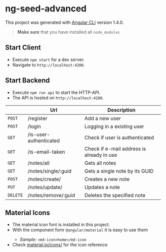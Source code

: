 # ng-seed-advanced

This project was generated with [Angular CLI](https://github.com/angular/angular-cli) version 1.4.0.

> **Make sure** that you have installed all `node_modules`

## Start Client

- Execute `npm start` for a dev server.
- Navigate to `http://localhost:4200`.

## Start Backend

- Execute `npm run api` to start the HTTP-API.
- The API is hosted on `http://localhost:4280`.

|        |Url|Description|
|--------|---------|-----------|
|`POST`  |/register|Add a new user|
|`POST`  |/login   |Logging in a existing user|
|`GET`   |/is-user-authenticated|Check if user is authenticated|
|`GET`   |/is-email-taken|Check if e-mail address is already in use|
|`GET`   |/notes/all|Gets all notes|
|`GET`   |/notes/single/:guid|Gets a single note by its GUID|
|`POST`  |/notes/create/|Creates a new note|
|`PUT`   |/notes/update/|Updates a note|
|`DELETE`|/notes/remove/:guid|Deletes the specified note|

## Material Icons

- The material icon font is installed in this project.
- With the <md-icon> component fomr `@angular/material` it is easy to use them
  - *Sample:* `<md-icon>home</md-icon`
- Check [material.io/icons/](https://material.io/icons/) for the icon reference
